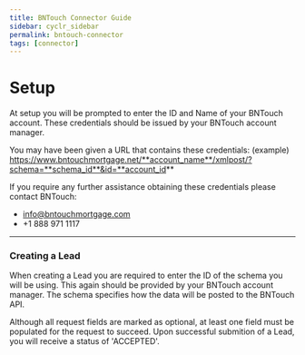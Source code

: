 ```yaml
---
title: BNTouch Connector Guide
sidebar: cyclr_sidebar
permalink: bntouch-connector
tags: [connector]
---
```


# Setup

At setup you will be prompted to enter the ID and Name of your BNTouch account. These credentials should be issued by your BNTouch account manager.

You may have been given a URL that contains these credentials: (example)
https://www.bntouchmortgage.net/**account_name**/xmlpost/?schema=**schema_id**&id=**account_id**

If you require any further assistance obtaining these credentials please contact BNTouch:

- info@bntouchmortgage.com
- +1 888 971 1117

---

### Creating a Lead

When creating a Lead you are required to enter the ID of the schema you will be using. This again should be provided by your BNTouch account manager. The schema specifies how the data will be posted to the BNTouch API.

Although all request fields are marked as optional, at least one field must be populated for the request to succeed. Upon successful submition of a Lead, you will receive a status of 'ACCEPTED'.
